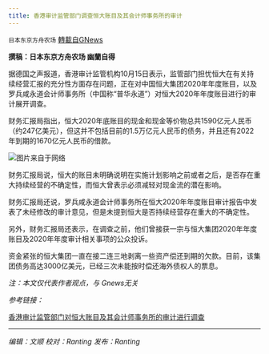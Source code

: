 ```yaml
---
title: 香港审计监管部门调查恒大账目及其会计师事务所的审计
---
```

`日本东京方舟农场` [轉載自GNews](https://gnews.org/zh-hans/1596563/)

**撰稿：日本东京方舟农场 幽蘭自得**

据德国之声报道，香港审计监管机构10月15日表示，监管部门担忧恒大在有关持续经营汇报的充分性方面存在问题，正在对中国恒大集团2020年年度账目，以及罗兵咸永道会计师事务所（中国称“普华永道”）对恒大2020年年度账目进行的审计展开调查。

财务汇报局指出，恒大2020年底账目的现金和现金等价物总共1590亿元人民币（约247亿美元），但这并不包括目前的1.5万亿元人民币的债务，并且还有2022年到期的1670亿元人民币的借款。

![](https://assets.gnews.org/wp-content/uploads/2021/10/微信图片_20211015211541.png)图片来自于网络

财务汇报局说，恒大的账目未明确说明在实施计划影响之前或者之后，是否存在重大持续经营的不确定性，而恒大曾表示必须减轻对现金流的潜在影响。

财务汇报局还说，罗兵咸永道会计师事务所在恒大2020年年度账目审计报告中发表了未经修改的审计意见，但是未提到恒大是否持续经营存在重大的不确定性。

另外，财务汇报局还表示，在调查之前，他们曾接获一宗与恒大集团2020年年度账目及2020年年度审计相关事项的公众投诉。

资金紧张的恒大集团一直在接二连三地剥离一些资产偿还到期的欠款。目前，该集团债务高达3000亿美元，已经三次未能按时偿还海外债权人的票息。

*注：本文仅代表作者观点，与 Gnews无关*

*参考链接：*

[香港审计监管部门对恒大账目及其会计师事务所的审计进行调查](https://www.voachinese.com/a/hong-kong-audit-watchdog-investigating-evergrande-and-pwc-20211015/6271890.html)

* * *

*编辑：文顺 校对：Ranting 发布：Ranting*

